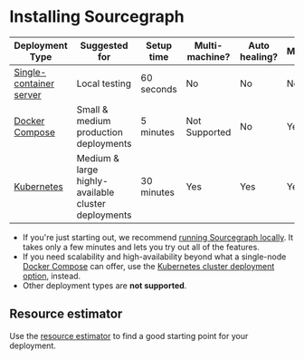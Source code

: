 # Installing Sourcegraph

| Deployment Type                                       | Suggested for                                       | Setup time | Multi-machine? | Auto healing? | Monitoring? |
|-------------------------------------------------------|-----------------------------------------------------|------------|----------------|---------------|-------------|
| [Single-container server](../install/docker/index.md) | Local testing                                       | 60 seconds | No             | No            | No          |
| [Docker Compose](../install/docker-compose/index.md)  | Small & medium production deployments               | 5 minutes  | Not Supported  | No            | Yes         |
| [Kubernetes](../install/kubernetes/index.md)          | Medium & large highly-available cluster deployments | 30 minutes | Yes            | Yes           | Yes         |


* If you're just starting out, we recommend [running Sourcegraph locally](docker/index.md). It takes only a few minutes and lets you try out all of the features.
* If you need scalability and high-availability beyond what a single-node [Docker Compose](https://docs.docker.com/compose/) can offer, use the [Kubernetes cluster deployment option](https://github.com/sourcegraph/deploy-sourcegraph), instead.
* Other deployment types are **not supported**.

## Resource estimator

Use the [resource estimator](resource_estimator.md) to find a good starting point for your deployment.
